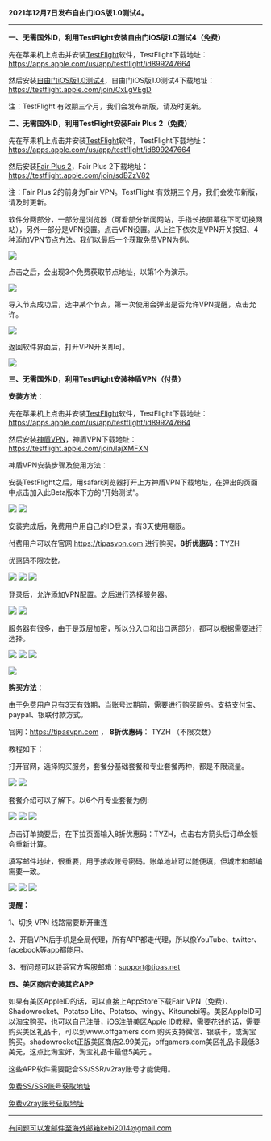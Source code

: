 **2021年12月7日发布自由门iOS版1.0测试4。**

***

**一、无需国外ID，利用TestFlight安装自由门iOS版1.0测试4（免费）**

先在苹果机上点击并安装[TestFlight](https://apps.apple.com/us/app/testflight/id899247664)软件，TestFlight下载地址：https://apps.apple.com/us/app/testflight/id899247664

然后安装[自由门iOS版1.0测试4](https://testflight.apple.com/join/CxLgVEgD)，自由门iOS版1.0测试4下载地址：https://testflight.apple.com/join/CxLgVEgD

注：TestFlight 有效期三个月，我们会发布新版，请及时更新。

**二、无需国外ID，利用TestFlight安装Fair Plus 2（免费）**

先在苹果机上点击并安装[TestFlight](https://apps.apple.com/us/app/testflight/id899247664)软件，TestFlight下载地址：https://apps.apple.com/us/app/testflight/id899247664

然后安装[Fair Plus 2](https://testflight.apple.com/join/sdBZzV82)，Fair Plus 2下载地址：https://testflight.apple.com/join/sdBZzV82

注：Fair Plus 2的前身为Fair VPN。TestFlight 有效期三个月，我们会发布新版，请及时更新。


软件分两部分，一部分是浏览器（可看部分新闻网站，手指长按屏幕往下可切换网站），另外一部分是VPN设置。点击VPN设置。从上往下依次是VPN开关按钮、4种添加VPN节点方法。我们以最后一个获取免费VPN为例。

![](https://cdn.jsdelivr.net/gh/Alvin9999/pac2/fairvpn/fairvpn2.jpg)

点击之后，会出现3个免费获取节点地址，以第1个为演示。

![](https://cdn.jsdelivr.net/gh/Alvin9999/pac2/fairvpn/fairvpn3.jpg)

导入节点成功后，选中某个节点，第一次使用会弹出是否允许VPN提醒，点击允许。

![](https://cdn.jsdelivr.net/gh/Alvin9999/pac2/fairvpn/fairvpn4.jpg)

返回软件界面后，打开VPN开关即可。

![](https://cdn.jsdelivr.net/gh/Alvin9999/pac2/fairvpn/fairvpn5.jpg)

**三、无需国外ID，利用TestFlight安装神盾VPN（付费）**

**安装方法**：

先在苹果机上点击并安装[TestFlight](https://apps.apple.com/us/app/testflight/id899247664)软件，TestFlight下载地址：https://apps.apple.com/us/app/testflight/id899247664

然后安装[神盾VPN](https://testflight.apple.com/join/IajXMFXN)，神盾VPN下载地址：https://testflight.apple.com/join/IajXMFXN

神盾VPN安装步骤及使用方法：

安装TestFlight之后，用safari浏览器打开上方神盾VPN下载地址，在弹出的页面中点击加入此Beta版本下方的“开始测试”。

![](https://cdn.jsdelivr.net/gh/Alvin9999/pac2/shendun/1.jpg)
![](https://cdn.jsdelivr.net/gh/Alvin9999/pac2/shendun/2.jpg)

安装完成后，免费用户用自己的ID登录，有3天使用期限。

付费用户可以在官网 https://tipasvpn.com 进行购买，**8折优惠码**：TYZH

优惠码不限次数。

![](https://cdn.jsdelivr.net/gh/Alvin9999/pac2/shendun/3.jpg)
![](https://cdn.jsdelivr.net/gh/Alvin9999/pac2/shendun/4.jpg)
![](https://cdn.jsdelivr.net/gh/Alvin9999/pac2/shendun/5.jpg)

登录后，允许添加VPN配置。之后进行选择服务器。

![](https://cdn.jsdelivr.net/gh/Alvin9999/pac2/shendun/6.jpg)
![](https://cdn.jsdelivr.net/gh/Alvin9999/pac2/shendun/7.jpg)

服务器有很多，由于是双层加密，所以分入口和出口两部分，都可以根据需要进行选择。

![](https://cdn.jsdelivr.net/gh/Alvin9999/pac2/shendun/8.jpg)
![](https://cdn.jsdelivr.net/gh/Alvin9999/pac2/shendun/9.jpg)
![](https://cdn.jsdelivr.net/gh/Alvin9999/pac2/shendun/10.jpg)


![](https://cdn.jsdelivr.net/gh/Alvin9999/pac2/shendun/11.jpg)

**购买方法**：

由于免费用户只有3天有效期，当账号过期前，需要进行购买服务。支持支付宝、paypal、银联付款方式。


官网：https://tipasvpn.com ， **8折优惠码**： TYZH （不限次数）


教程如下：

打开官网，选择购买服务，套餐分基础套餐和专业套餐两种，都是不限流量。

![](https://cdn.jsdelivr.net/gh/Alvin9999/pac2/shendun/12.jpg)
![](https://cdn.jsdelivr.net/gh/Alvin9999/pac2/shendun/13.jpg)

套餐介绍可以了解下。以6个月专业套餐为例:

![](https://cdn.jsdelivr.net/gh/Alvin9999/pac2/shendun/14.jpg)
![](https://cdn.jsdelivr.net/gh/Alvin9999/pac2/shendun/15.jpg)
![](https://cdn.jsdelivr.net/gh/Alvin9999/pac2/shendun/16.jpg)

点击订单摘要后，在下拉页面输入8折优惠码：TYZH，点击右方箭头后订单金额会重新计算。

填写邮件地址，很重要，用于接收账号密码。账单地址可以随便填，但城市和邮编需要一致。

![](https://cdn.jsdelivr.net/gh/Alvin9999/pac2/shendun/17.jpg)
![](https://cdn.jsdelivr.net/gh/Alvin9999/pac2/shendun/18.jpg)
![](https://cdn.jsdelivr.net/gh/Alvin9999/pac2/shendun/19.jpg)

**提醒：**

1、切换 VPN 线路需要断开重连

2、开启VPN后手机是全局代理，所有APP都走代理，所以像YouTube、twitter、facebook等app都能用。

3、有问题可以联系官方客服邮箱：support@tipas.net



**四、美区商店安装其它APP**

如果有美区AppleID的话，可以直接上AppStore下载Fair VPN（免费）、Shadowrocket、Potatso Lite、Potatso、wingy、Kitsunebi等。美区AppleID可以淘宝购买，也可以自己注册，[iOS注册美区Apple ID教程](https://github.com/Alvin9999/new-pac/wiki/iOS%E6%B3%A8%E5%86%8C%E7%BE%8E%E5%8C%BAApple-ID%E6%95%99%E7%A8%8B)，需要花钱的话，需要购买美区礼品卡，可以到www.offgamers.com 购买支持微信、银联卡，或淘宝购买。shadowrocket正版美区商店2.99美元，offgamers.com美区礼品卡最低3美元，这点比淘宝好，淘宝礼品卡最低5美元 。

这些APP软件需要配合SS/SSR/v2ray账号才能使用。

[免费SS/SSR账号获取地址](https://github.com/Alvin9999/new-pac/wiki/ss%E5%85%8D%E8%B4%B9%E8%B4%A6%E5%8F%B7)

[免费v2ray账号获取地址](https://github.com/Alvin9999/new-pac/wiki/v2ray%E5%85%8D%E8%B4%B9%E8%B4%A6%E5%8F%B7)

***


有问题可以发邮件至海外邮箱kebi2014@gmail.com

